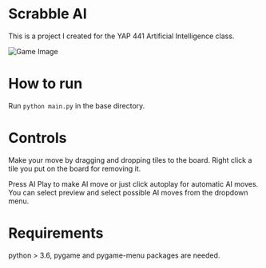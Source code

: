
# Scrabble AI

This is a project I created for the YAP 441 Artificial Intelligence class.

![Game Image](https://i.imgur.com/tJLENQl.png)

# How to run

Run `python main.py` in the base directory. 

# Controls

Make your move by dragging and dropping tiles to the board. Right click a tile you put on the board for removing it.

Press AI Play to make AI move or just click autoplay for automatic AI moves. You can select preview and select possible AI moves from the dropdown menu. 

# Requirements

python > 3.6, pygame and pygame-menu packages are needed.